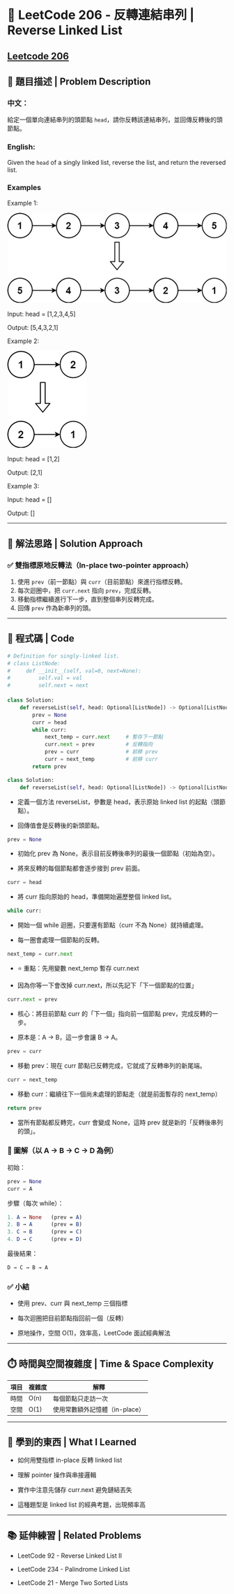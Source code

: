 # 🔁 LeetCode 206 - 反轉連結串列 | Reverse Linked List

[Leetcode 206](https://leetcode.com/problems/reverse-linked-list/)
---

## 📘 題目描述 | Problem Description

### 中文：
給定一個單向連結串列的頭節點 `head`，請你反轉該連結串列，並回傳反轉後的頭節點。

### English:
Given the `head` of a singly linked list, reverse the list, and return the reversed list.

### Examples
Example 1:

![](../images/206_rev1ex1.jpg)

Input: head = [1,2,3,4,5]

Output: [5,4,3,2,1]

Example 2:

![](../images/206_rev1ex2.jpg)

Input: head = [1,2]

Output: [2,1]

Example 3:

Input: head = []

Output: []

---

## 🧠 解法思路 | Solution Approach

### ✅ 雙指標原地反轉法（In-place two-pointer approach）

1. 使用 `prev`（前一節點）與 `curr`（目前節點）來進行指標反轉。
2. 每次迴圈中，把 `curr.next` 指向 `prev`，完成反轉。
3. 移動指標繼續進行下一步，直到整個串列反轉完成。
4. 回傳 `prev` 作為新串列的頭。

---

## 🧾 程式碼 | Code

```python
# Definition for singly-linked list.
# class ListNode:
#     def __init__(self, val=0, next=None):
#         self.val = val
#         self.next = next

class Solution:
    def reverseList(self, head: Optional[ListNode]) -> Optional[ListNode]:
        prev = None
        curr = head
        while curr:
            next_temp = curr.next     # 暫存下一節點
            curr.next = prev          # 反轉指向
            prev = curr               # 前移 prev
            curr = next_temp          # 前移 curr
        return prev
```

```python
class Solution:
    def reverseList(self, head: Optional[ListNode]) -> Optional[ListNode]:
```
- 定義一個方法 reverseList，參數是 head，表示原始 linked list 的起點（頭節點）。

- 回傳值會是反轉後的新頭節點。

```python
prev = None
```
- 初始化 prev 為 None，表示目前反轉後串列的最後一個節點（初始為空）。

- 將來反轉的每個節點都會逐步接到 prev 前面。

```python
curr = head
```
- 將 curr 指向原始的 head，準備開始遍歷整個 linked list。

```python
while curr:
```
- 開始一個 while 迴圈，只要還有節點（curr 不為 None）就持續處理。

- 每一圈會處理一個節點的反轉。

```python
next_temp = curr.next
```
- ⭐ 重點：先用變數 next_temp 暫存 curr.next

- 因為你等一下會改掉 curr.next，所以先記下「下一個節點的位置」

```python
curr.next = prev
```
- 核心：將目前節點 curr 的「下一個」指向前一個節點 prev，完成反轉的一步。

- 原本是：A → B，這一步會讓 B → A。

```python
prev = curr
```
- 移動 prev：現在 curr 節點已反轉完成，它就成了反轉串列的新尾端。

```python
curr = next_temp
```
- 移動 curr：繼續往下一個尚未處理的節點走（就是前面暫存的 next_temp）

```python
return prev
```
- 當所有節點都反轉完，curr 會變成 None，這時 prev 就是新的「反轉後串列的頭」。

### 📘 圖解（以 A → B → C → D 為例）
初始：
```python
prev = None
curr = A
```

步驟（每次 while）：
```mathematica
1. A → None   (prev = A)
2. B → A      (prev = B)
3. C → B      (prev = C)
4. D → C      (prev = D)
```

最後結果：
```css
D → C → B → A
```

### ✅ 小結
- 使用 prev、curr 與 next_temp 三個指標

- 每次迴圈把目前節點指回前一個（反轉）

- 原地操作，空間 O(1)，效率高，LeetCode 面試經典解法

---

## ⏱️ 時間與空間複雜度 | Time & Space Complexity
| 項目 | 複雜度  | 解釋                  |
| -- | ---- | ------------------- |
| 時間 | O(n) | 每個節點只走訪一次           |
| 空間 | O(1) | 使用常數額外記憶體（in-place） |

---

## 📌 學到的東西 | What I Learned
- 如何用雙指標 in-place 反轉 linked list

- 理解 pointer 操作與串接邏輯

- 實作中注意先儲存 curr.next 避免鏈結丟失

- 這種題型是 linked list 的經典考題，出現頻率高

---

## 📚 延伸練習 | Related Problems
- LeetCode 92 - Reverse Linked List II

- LeetCode 234 - Palindrome Linked List

- LeetCode 21 - Merge Two Sorted Lists